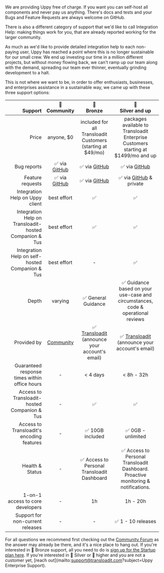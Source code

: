 <!-- WARNING! This file was injected. Please edit in ".github/ISSUE_TEMPLATE/integration_help.md" instead and run "update.js" -->

We are providing Uppy free of charge. If you want you can self-host all components and never pay us anything. There's docs and tests and your Bugs and Feature Requests are always welcome on GitHub. 

There is also a different category of support that we'd like to call Integration Help: making things work for you, that are already reported working for the larger community.

As much as we'd like to provide detailed integration help to each non-paying user, Uppy has reached a point where this is no longer sustainable for our small crew. We end up investing our time in a million different projects, but without money flowing back, we can't ramp up our team along with the demand, spreading our team ever thinner, eventually grinding development to a halt.

This is not where we want to be, in order to offer enthusiasts, businesses, and enterprises assistance in a sustainable way, we came up with these three support options:

|                                            <br>Support |     🦄<br>Community      |                        🥉<br>Bronze                         |                                🥈<br>Silver and up                                 |
|-------------------------------------------------------:|:------------------------:|:-----------------------------------------------------------:|:----------------------------------------------------------------------------------:|
|                                                  Price |        anyone, $0        | included for all Transloadit Customers (starting at $49/mo) | packages available to Transloadit Enterprise Customers starting at $1499/mo and up |
|                                            Bug reports |   ✅ via [GitHub][bugs]   |                    ✅ via [GitHub][bugs]                     |                                ✅ via [GitHub][bugs]                                |
|                                       Feature requests | ✅ via [GitHub][features] |                  ✅ via [GitHub][features]                   |                         ✅ via [GitHub][features] & private                         |
|                        Integration Help on Uppy client |       best effort        |                              ✅                              |                                         ✅                                          |
| Integration Help on Transloadit-hosted Companion & Tus |       best effort        |                              ✅                              |                                         ✅                                          |
|        Integration Help on self-hosted Companion & Tus |       best effort        |                              -                              |                                         ✅                                          |
|                                                  Depth |         varying          |                     ✅ General Guidance                      |  ✅ Guidance based on your use-case and circumstances, code & operational reviews   |
|                                            Provided by |    [Community][forum]    | ✅ [Transloadit][support]<br>(announce your account's email) |            ✅ [Transloadit][support]<br>(announce your account's email)             |
|          Guaranteed response times within office hours |            -             |                          < 4 days                           |                                     < 8h - 32h                                     |
|           Access to Transloadit-hosted Companion & Tus |            -             |                              ✅                              |                                         ✅                                          |
|              Access to Transloadit's encoding features |            -             |                       ✅ 10GB included                       |                                 ✅ 0GB - unlimited                                  |
|                                        Health & Status |            -             |         ✅ Access to Personal Transloadit Dashboard          | ✅ Access to Personal Transloadit Dashboard. Proactive monitoring & notifications.  |
|                       1-on-1 access to core developers |            -             |                             1h                              |                                      1h - 20h                                      |
|                       Support for non-current releases |            -             |                              -                              |                                 ✅ 1 - 10 releases                                  |

For all questions we recommend first checking out the [Community Forum][forum] as the answer may already be there, and it's a nice place to hang out. If you're interested in 🥉 Bronze support, all you need to do is [sign up for the Startup plan here][pricing]. If you're interested in 🥈 Silver or 🥇 higher and you are not a customer yet, [reach out](mailto:support@transloadit.com?subject=Uppy Enterprise Support).

[bugs]: https://github.com/transloadit/uppy/issues/new?template=bug_reports.md  "Bugs welcome in the issue tracker on GitHub"
[features]: https://github.com/transloadit/uppy/issues/new?template=feature_request.md "Feature requests welcome in the issue tracker on GitHub"
[forum]: https://community.transloadit.com/c/uppy "Community Forum"
[pricing]: https://transloadit/pricing/ "Transloadit plans & signup"
[support]: https://transloadit/support/ "Transloadit Support"

